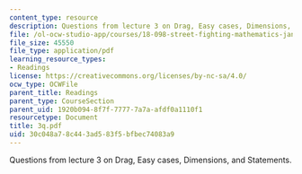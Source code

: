 ```yaml
---
content_type: resource
description: Questions from lecture 3 on Drag, Easy cases, Dimensions, and Statements.
file: /ol-ocw-studio-app/courses/18-098-street-fighting-mathematics-january-iap-2008/30c048a78c443ad583f5bfbec74083a9_3q.pdf
file_size: 45550
file_type: application/pdf
learning_resource_types:
- Readings
license: https://creativecommons.org/licenses/by-nc-sa/4.0/
ocw_type: OCWFile
parent_title: Readings
parent_type: CourseSection
parent_uid: 1920b094-8f7f-7777-7a7a-afdf0a1110f1
resourcetype: Document
title: 3q.pdf
uid: 30c048a7-8c44-3ad5-83f5-bfbec74083a9
---
```

Questions from lecture 3 on Drag, Easy cases, Dimensions, and Statements.